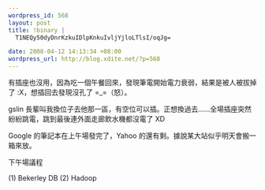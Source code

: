 ```yaml
--- 
wordpress_id: 568
layout: post
title: !binary |
  T1NEQy50dyDnrKzkuIDlpKnkuIvljYjloLTlsI/oqJg=

date: 2008-04-12 14:13:34 +08:00
wordpress_url: http://blog.xdite.net/?p=568
---
```

有插座也沒用，因為吃一個午餐回來，發現筆電開始電力衰弱，結果是被人被拔掉了 :X，想插回去發現沒孔了 =_=（怒）。

gslin 長輩叫我換位子去他那一區，有空位可以插。正想換過去……全場插座突然紛紛跳電，跳到最後連外面走廊飲水機都沒電了 XD

Google 的筆記本在上午場發完了，Yahoo 的還有剩。據說某大站似乎明天會搬一箱來放。

下午場議程

(1) Bekerley DB
(2) Hadoop
